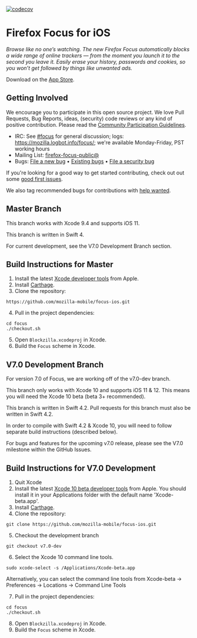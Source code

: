 [![codecov](https://codecov.io/gh/mozilla-mobile/focus/branch/master/graph/badge.svg)](https://codecov.io/gh/mozilla-mobile/focus)

# Firefox Focus for iOS

_Browse like no one’s watching. The new Firefox Focus automatically blocks a wide range of online trackers — from the moment you launch it to the second you leave it. Easily erase your history, passwords and cookies, so you won’t get followed by things like unwanted ads._

Download on the [App Store](https://itunes.apple.com/app/id1055677337).

Getting Involved
----------------

We encourage you to participate in this open source project. We love Pull Requests, Bug Reports, ideas, (security) code reviews or any kind of positive contribution. Please read the [Community Participation Guidelines](https://www.mozilla.org/en-US/about/governance/policies/participation/).

* IRC:            See [#focus](https://wiki.mozilla.org/IRC) for general discussion; logs: https://mozilla.logbot.info/focus/; we're available Monday-Friday, PST working hours
* Mailing List:   [firefox-focus-public@](https://mail.mozilla.org/listinfo/firefox-focus-public)
* Bugs:           [File a new bug](https://github.com/mozilla-mobile/focus-ios/issues/new) • [Existing bugs](https://github.com/mozilla-mobile/focus-ios/issues) • [File a security bug][sec bug]

If you're looking for a good way to get started contributing, check out out some [good first issues](https://github.com/mozilla-mobile/focus-ios/issues?q=is%3Aopen+is%3Aissue+label%3A%22good+first+issue%22).

We also tag recommended bugs for contributions with [help wanted](https://github.com/mozilla-mobile/focus-ios/issues?q=is%3Aopen+is%3Aissue+label%3A%22help+wanted%22).

Master Branch
----------------

This branch works with Xcode 9.4 and supports iOS 11.

This branch is written in Swift 4.

For current development, see the V7.0 Development Branch section.

Build Instructions for Master
------------------

1. Install the latest [Xcode developer tools](https://developer.apple.com/xcode/downloads/) from Apple.
2. Install [Carthage](https://github.com/Carthage/Carthage#installing-carthage).
3. Clone the repository:

  ```shell
  https://github.com/mozilla-mobile/focus-ios.git
  ```

4. Pull in the project dependencies:

  ```shell
  cd focus
  ./checkout.sh
  ```

5. Open `Blockzilla.xcodeproj` in Xcode.
6. Build the `Focus` scheme in Xcode.

V7.0 Development Branch
----------------

For version 7.0 of Focus, we are working off of the v7.0-dev branch.

This branch only works with Xcode 10 and supports iOS 11 & 12. This means you will need the Xcode 10 beta (beta 3+ recommended).

This branch is written in Swift 4.2. Pull requests for this branch must also be written in Swift 4.2. 

In order to compile with Swift 4.2 & Xcode 10, you will need to follow separate build instructions (described below).

For bugs and features for the upcoming v7.0 release, please see the V7.0 milestone within the GitHub Issues.

Build Instructions for V7.0 Development
------------------

1. Quit Xcode
2. Install the latest [Xcode 10 beta developer tools](https://developer.apple.com/downloads/) from Apple. You should install it in your Applications folder with the default name 'Xcode-beta.app'.
3. Install [Carthage](https://github.com/Carthage/Carthage#installing-carthage).
4. Clone the repository:

```shell
git clone https://github.com/mozilla-mobile/focus-ios.git
```

5. Checkout the development branch

```shell
git checkout v7.0-dev
```

6. Select the Xcode 10 command line tools.

```shell
sudo xcode-select -s /Applications/Xcode-beta.app
```
Alternatively, you can select the command line tools from Xcode-beta -> Preferences -> Locations -> Command Line Tools

7. Pull in the project dependencies:

```shell
cd focus
./checkout.sh
```

8. Open `Blockzilla.xcodeproj` in Xcode.
9. Build the `Focus` scheme in Xcode.

[sec bug]: https://bugzilla.mozilla.org/enter_bug.cgi?assigned_to=nobody%40mozilla.org&bug_file_loc=http%3A%2F%2F&bug_ignored=0&bug_severity=normal&bug_status=NEW&cf_fx_iteration=---&cf_fx_points=---&component=Security%3A%20iOS&contenttypemethod=autodetect&contenttypeselection=text%2Fplain&defined_groups=1&flag_type-4=X&flag_type-607=X&flag_type-791=X&flag_type-800=X&flag_type-803=X&form_name=enter_bug&groups=firefox-core-security&maketemplate=Remember%20values%20as%20bookmarkable%20template&op_sys=Unspecified&priority=--&product=Focus&rep_platform=Unspecified&target_milestone=---&version=---
